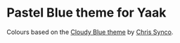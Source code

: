 # Pastel Blue theme for Yaak

Colours based on the [Cloudy Blue theme](https://plugins.jetbrains.com/plugin/26889-cloudy-blue-theme) by [Chris Synco](https://plugins.jetbrains.com/vendor/baba51e3-e364-4566-b0af-75bb8815cfe3).
